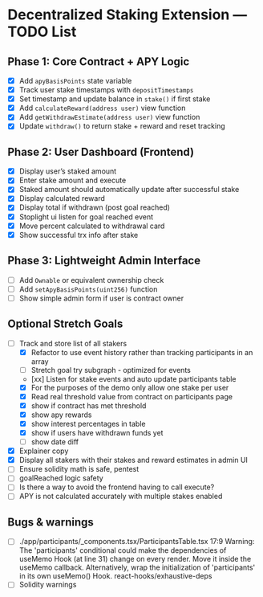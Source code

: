 # Decentralized Staking Extension — TODO List

## Phase 1: Core Contract + APY Logic

- [x] Add `apyBasisPoints` state variable
- [x] Track user stake timestamps with `depositTimestamps`
- [x] Set timestamp and update balance in `stake()` if first stake
- [x] Add `calculateReward(address user)` view function
- [x] Add `getWithdrawEstimate(address user)` view function
- [x] Update `withdraw()` to return stake + reward and reset tracking

## Phase 2: User Dashboard (Frontend)

- [x] Display user’s staked amount
- [x] Enter stake amount and execute
- [x] Staked amount should automatically update after successful stake
- [x] Display calculated reward
- [x] Display total if withdrawn (post goal reached)
- [x] Stoplight ui listen for goal reached event
- [x] Move percent calculated to withdrawal card
- [x] Show successful trx info after stake

## Phase 3: Lightweight Admin Interface

- [ ] Add `Ownable` or equivalent ownership check
- [ ] Add `setApyBasisPoints(uint256)` function
- [ ] Show simple admin form if user is contract owner

## Optional Stretch Goals

- [ ] Track and store list of all stakers
    - [x] Refactor to use event history rather than tracking participants in an array
    - [ ] Stretch goal try subgraph - optimized for events
    - [xx] Listen for stake events and auto update participants table
    - [x] For the purposes of the demo only allow one stake per user
    - [x] Read real threshold value from contract on participants page
    - [x] show if contract has met threshold
    - [x] show apy rewards
    - [x] show interest percentages in table
    - [x] show if users have withdrawn funds yet
    - [ ] show date diff
- [x] Explainer copy
- [x] Display all stakers with their stakes and reward estimates in admin UI
- [ ] Ensure solidity math is safe, pentest
- [ ] goalReached logic safety
- [ ] Is there a way to avoid the frontend having to call execute?
- [ ] APY is not calculated accurately with multiple stakes enabled

## Bugs & warnings

- [ ] ./app/participants/_components.tsx/ParticipantsTable.tsx
17:9  Warning: The 'participants' conditional could make the dependencies of useMemo Hook (at line 31) change on every render. Move it inside the useMemo callback. Alternatively, wrap the initialization of 'participants' in its own useMemo() Hook.  react-hooks/exhaustive-deps
- [ ] Solidity warnings